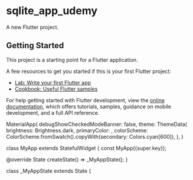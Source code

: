 # sqlite_app_udemy

A new Flutter project.

## Getting Started

This project is a starting point for a Flutter application.

A few resources to get you started if this is your first Flutter project:

- [Lab: Write your first Flutter app](https://docs.flutter.dev/get-started/codelab)
- [Cookbook: Useful Flutter samples](https://docs.flutter.dev/cookbook)

For help getting started with Flutter development, view the
[online documentation](https://docs.flutter.dev/), which offers tutorials,
samples, guidance on mobile development, and a full API reference.

MaterialApp(
debugShowCheckedModeBanner: false,
theme: ThemeData(
brightness: Brightness.dark,
primaryColor: ,
colorScheme:
ColorScheme.fromSwatch().copyWith(secondary: Colors.cyan[600]),
),
)




class MyApp extends StatefulWidget {
const MyApp({super.key});

@override
State<MyApp> createState() => _MyAppState();
}

class _MyAppState extends State<MyApp> {


